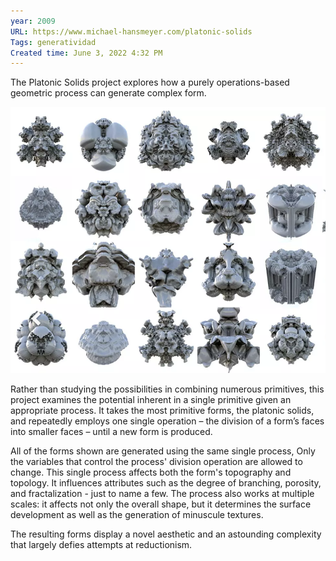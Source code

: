 ```yaml
---
year: 2009
URL: https://www.michael-hansmeyer.com/platonic-solids
Tags: generatividad
Created time: June 3, 2022 4:32 PM
---
```

The Platonic Solids project explores how a purely operations-based geometric process can generate complex form.

![Untitled](3-works/p1/Platonic%20Solids%20132cd3496ee84b79801fd500dd23becd/Untitled.png)

Rather than studying the possibilities in combining numerous primitives, this project examines the potential inherent in a single primitive given an appropriate process. It takes the most primitive forms, the platonic solids, and repeatedly employs one single operation – the division of a form’s faces into smaller faces – until a new form is produced.

All of the forms shown are generated using the same single process, Only the variables that control the process' division operation are allowed to change. This single process affects both the form's topography and topology. It influences attributes such as the degree of branching, porosity, and fractalization - just to name a few. The process also works at multiple scales: it affects not only the overall shape, but it determines the surface development as well as the generation of minuscule textures.

The resulting forms display a novel aesthetic and an astounding complexity that largely defies attempts at reductionism.
